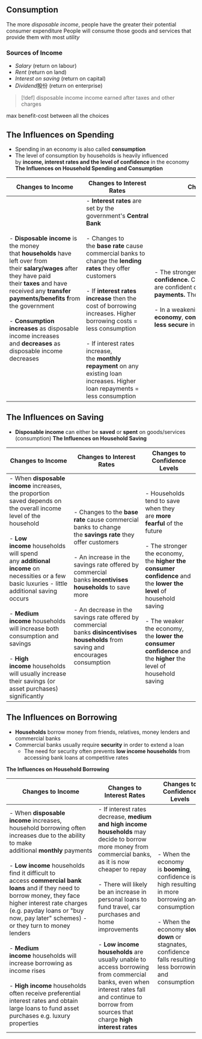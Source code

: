 ## Consumption
The more *disposable income*, people have the greater their potential consumer expenditure
People will consume those goods and services that provide them with most *utility*
### Sources of Income
- *Salary* (return on labour)
- *Rent* (return on land)
- *Interest on saving* (return on capital)
- *Dividend*股份 (return on enterprise)
> [!def] disposable income
> income earned after taxes and other charges

max benefit-cost between all the choices

## The Influences on Spending
- Spending in an economy is also called **consumption**
- The level of consumption by households is heavily influenced by **income, interest rates and the level of confidence** in the economy
**The Influences on Household Spending and Consumption**

| **Changes to Income**                                                                                                                                                                                                                                                                                                                        | **Changes to Interest Rates**                                                                                                                                                                                                                                                                                                                                                                                                                                    | **Changes to Confidence Levels**                                                                                                                                                                                                                                                                                                                                       |
| -------------------------------------------------------------------------------------------------------------------------------------------------------------------------------------------------------------------------------------------------------------------------------------------------------------------------------------------- | ---------------------------------------------------------------------------------------------------------------------------------------------------------------------------------------------------------------------------------------------------------------------------------------------------------------------------------------------------------------------------------------------------------------------------------------------------------------- | ---------------------------------------------------------------------------------------------------------------------------------------------------------------------------------------------------------------------------------------------------------------------------------------------------------------------------------------------------------------------- |
| - **Disposable income** is the money that **households** have left over from their **salary/wages** after they have paid their **taxes** and have received any **transfer payments/benefits** **f**rom the government<br>    <br>- **Consumption increases** as disposable income increases and **decreases** as disposable income decreases | - **Interest rates** are set by the government's **Central Bank**<br>    <br>- Changes to the **base rate** cause commercial banks to change the **lending rates** they offer customers<br>    <br>- If **interest rates increase** then the cost of borrowing increases. Higher borrowing costs = less consumption<br>    <br>- If interest rates increase, the **monthly repayment** on any existing loan increases. Higher loan repayments = less consumption | - The stronger the economy, the higher **consumer confidence.** Consumers **feel secure** in their jobs and are confident of receiving **regular salary payments.** Therefore consumption increases<br>    <br>- In a weakening or **recessionary economy**, **consumer** **confidence** falls. Consumers **feel less secure** in their jobs and consumption decreases |

## The Influences on Saving
- **Disposable income** can either be **saved** or **spent** on goods/services (consumption)
**The Influences on Household Saving**

|**Changes to Income**|**Changes to Interest Rates**|**Changes to Confidence Levels**|
|---|---|---|
|- When **disposable income** increases, the proportion saved depends on the overall income level of the household<br>    <br>- **Low income** households will spend any **additional income** on necessities or a few basic luxuries - little additional saving occurs<br>    <br>- **Medium income** households will increase both consumption and savings<br>    <br>- **High income** households will usually increase their savings (or asset purchases) significantly|- Changes to the **base rate** cause commercial banks to change the **savings rate** they offer customers<br>    <br>- An increase in the savings rate offered by commercial banks **incentivises households** to save more<br>    <br>- An decrease in the savings rate offered by commercial banks **disincentivises households** from saving and encourages consumption|- Households tend to save when they are **more fearful** of the future<br>    <br>- The stronger the economy, the **higher the consumer confidence** and the **lower the level** of household saving<br>    <br>- The weaker the economy, the **lower the consumer confidence** and the **higher** the level of household saving|

## The Influences on Borrowing
- **Households** borrow money from friends, relatives, money lenders and commercial banks
- Commercial banks usually require **security** in order to extend a loan
    - The need for security often prevents **low income households** from accessing bank loans at competitive rates 

**The Influences on Household Borrowing**

| **Changes to Income**                                                                                                                                                                                                                                                                                                                                                                                                                                                                                                                                                                                                                      | **Changes to Interest Rates**                                                                                                                                                                                                                                                                                                                                                                                                                                                           | **Changes to Confidence Levels**                                                                                                                                                                                          |
| ------------------------------------------------------------------------------------------------------------------------------------------------------------------------------------------------------------------------------------------------------------------------------------------------------------------------------------------------------------------------------------------------------------------------------------------------------------------------------------------------------------------------------------------------------------------------------------------------------------------------------------------ | --------------------------------------------------------------------------------------------------------------------------------------------------------------------------------------------------------------------------------------------------------------------------------------------------------------------------------------------------------------------------------------------------------------------------------------------------------------------------------------- | ------------------------------------------------------------------------------------------------------------------------------------------------------------------------------------------------------------------------- |
| - When **disposable income** increases, household borrowing often increases due to the ability to make additional **monthly** payments<br>    <br>- **Low income** households find it difficult to access **commercial bank loans** and if they need to borrow money, they face higher interest rate charges (e.g. payday loans or "buy now, pay later" schemes) - or they turn to money lenders<br>    <br>- **Medium income** households will increase borrowing as income rises<br>    <br>- **High income** households often receive preferential interest rates and obtain large loans to fund asset purchases e.g. luxury properties | - If interest rates decrease, **medium and high income households** may decide to borrow more money from commercial banks, as it is now cheaper to repay<br>    <br>- There will likely be an increase in personal loans to fund travel, car purchases and home improvements<br>    <br>- **Low income households** are usually unable to access borrowing from commercial banks, even when interest rates fall and continue to borrow from sources that charge **high interest rates** | - When the economy is **booming**, confidence is high resulting in more borrowing and consumption<br>    <br>- When the economy **slows down** or stagnates, confidence falls resulting in less borrowing and consumption |


